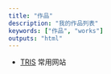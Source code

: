 ```yaml
---
title: "作品"
description: "我的作品列表"
keywords: ["作品", "works"]
outputs: "html"
---
```


- [TRIS](https://tris.yidajiabei.xyz/) 常用网站
